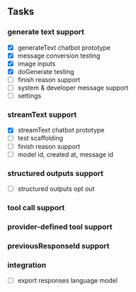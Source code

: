 ## Tasks

### generate text support

- [x] generateText chatbot prototype
- [x] message conversion testing
- [x] image inputs
- [x] doGenerate testing
- [ ] finish reason support
- [ ] system & developer message support
- [ ] settings

### streamText support

- [x] streamText chatbot prototype
- [ ] test scaffolding
- [ ] finish reason support
- [ ] model id, created at, message id

### structured outputs support

- [ ] structured outputs opt out

### tool call support

### provider-defined tool support

### previousResponseId support

### integration

- [ ] export responses language model
